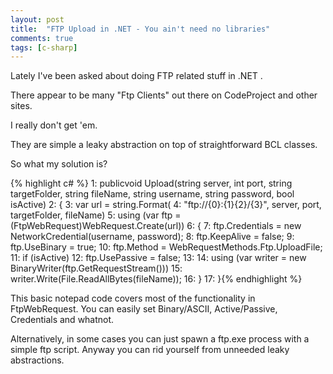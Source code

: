 ```yaml
---
layout: post
title:  "FTP Upload in .NET - You ain't need no libraries"
comments: true
tags: [c-sharp]
---
```



Lately I've been asked about doing FTP related stuff in .NET .

There appear to be many "Ftp Clients" out there on CodeProject and other sites.

I really don't get 'em.

They are simple a leaky abstraction on top of straightforward BCL classes.



So what my solution is?
<!-- code formatted by http://manoli.net/csharpformat/ -->
{% highlight c# %}
   1:  publicvoid Upload(string server, int port, string targetFolder, string fileName, string username, string password, bool isActive)   2:  {   3:  var url = string.Format(   4:  "ftp://{0}:{1}{2}/{3}", server, port, targetFolder, fileName)   5:  using (var ftp = (FtpWebRequest)WebRequest.Create(url))   6:      {   7:          ftp.Credentials = new NetworkCredential(username, password);   8:          ftp.KeepAlive = false;   9:          ftp.UseBinary = true;  10:          ftp.Method = WebRequestMethods.Ftp.UploadFile;  11:  if (isActive)  12:              ftp.UsePassive = false;  13:    14:  using (var writer = new BinaryWriter(ftp.GetRequestStream()))  15:              writer.Write(File.ReadAllBytes(fileName));  16:      }  17:  }{% endhighlight %}



This basic notepad code covers most of the functionality in FtpWebRequest. You can easily set Binary/ASCII, Active/Passive, Credentials and whatnot. 



Alternatively, in some cases you can just spawn a ftp.exe process with a simple ftp script. Anyway you can rid yourself from unneeded leaky abstractions.

